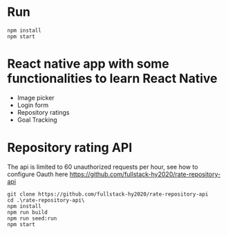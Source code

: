 # Run

```
npm install
npm start
```

# React native app with some functionalities to learn React Native

- Image picker
- Login form
- Repository ratings
- Goal Tracking


# Repository rating API
The api is limited to 60 unauthorized requests per hour, see how to configure Oauth here https://github.com/fullstack-hy2020/rate-repository-api

```
git clone https://github.com/fullstack-hy2020/rate-repository-api
cd .\rate-repository-api\
npm install
npm run build
npm run seed:run
npm start
```


